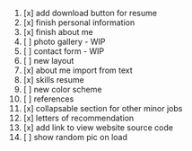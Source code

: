 1. [x] add download button for resume
2. [x] finish personal information
3. [x] finish about me
4. [ ] photo gallery - WIP
5. [ ] contact form - WIP
6. [ ] new layout
7. [x] about me import from text
8. [x] skills resume
9. [ ] new color scheme
10. [ ] references
11. [x] collapsable section for other minor jobs
12. [x] letters of recommendation
13. [x] add link to view website source code
14. [ ] show random pic on load